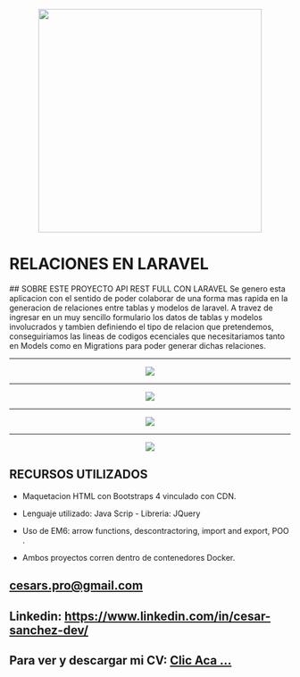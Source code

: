 <p align="center"><a href="#"><img src="https://raw.githubusercontent.com/laravel/art/master/logo-lockup/5%20SVG/2%20CMYK/1%20Full%20Color/laravel-logolockup-cmyk-red.svg" width="400"></a></p>

<p align="center"> 
<h1> RELACIONES EN LARAVEL </h1> 
</p>
## SOBRE ESTE PROYECTO API REST FULL CON LARAVEL 
Se genero esta aplicacion con el sentido de poder colaborar de una forma mas rapida en la generacion de relaciones entre tablas y modelos de laravel. A travez de ingresar en un muy sencillo formulario los datos de tablas y modelos involucrados y tambien definiendo el tipo de relacion que pretendemos, conseguiriamos las lineas de codigos ecenciales que necesitariamos tanto en Models como en Migrations para poder generar dichas relaciones. 


<hr> 
<p align="center">
    <a href="#">
        <img src="https://i.postimg.cc/Y2GQYM1X/Captura-desde-2024-08-30-11-31-23.png">
    </a>
</p>
<hr>
<p align="center">
    <a href="#">
        <img src="https://i.postimg.cc/L4cLVwDm/Captura-desde-2024-08-30-11-32-35.png">
    </a>
</p>
<hr>
<p align="center">
    <a href="#">
        <img src="https://i.postimg.cc/8sgprhhV/Captura-desde-2024-08-30-11-33-31.png">
    </a>
</p>
<hr>
<p align="center">
    <a href="#">
        <img src="https://i.postimg.cc/67GK83q3/Captura-desde-2024-08-30-11-34-40.png">
    </a>
</p>
  
 
 ## RECURSOS UTILIZADOS
 - Maquetacion HTML con Bootstraps 4 vinculado con CDN. 
 - Lenguaje utilizado: Java Scrip - Libreria: JQuery 
 - Uso de EM6: arrow functions, descontractoring, import and export, POO .
 
 - Ambos proyectos corren dentro de contenedores Docker.
 

## cesars.pro@gmail.com
## Linkedin: https://www.linkedin.com/in/cesar-sanchez-dev/
## Para ver y descargar mi CV: <a href="https://shorten.world/qxnxs"> Clic Aca ...</a>

